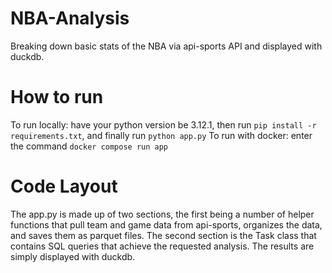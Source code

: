 # NBA-Analysis
Breaking down basic stats of the NBA via api-sports API and displayed with duckdb.

# How to run
To run locally: have your python version be 3.12.1, then run `pip install -r requirements.txt`, and finally run `python app.py`
To run with docker: enter the command `docker compose run app`

# Code Layout
The app.py is made up of two sections, the first being a number of helper functions that pull team and game data from api-sports, organizes the data, and saves them as parquet files. The second section is the Task class that contains SQL queries that achieve the requested analysis. The results are simply displayed with duckdb.